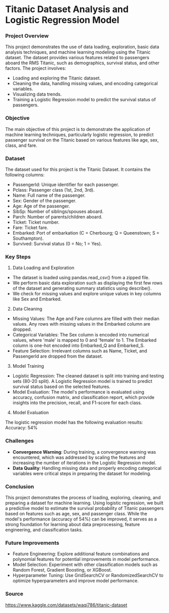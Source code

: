 # Titanic Dataset Analysis and Logistic Regression Model

### Project Overview

This project demonstrates the use of data loading, exploration, basic data analysis techniques, and machine learning modeling using the Titanic dataset. The dataset provides various features related to passengers aboard the RMS Titanic, such as demographics, survival status, and other factors. The project involves:

- Loading and exploring the Titanic dataset.
- Cleaning the data, handling missing values, and encoding categorical variables.
- Visualizing data trends.
- Training a Logistic Regression model to predict the survival status of passengers.

### Objective

The main objective of this project is to demonstrate the application of machine learning techniques, particularly logistic regression, to predict passenger survival on the Titanic based on various features like age, sex, class, and fare.

### Dataset

The dataset used for this project is the Titanic Dataset. It contains the following columns:

- PassengerId: Unique identifier for each passenger.
- Pclass: Passenger class (1st, 2nd, 3rd).
- Name: Full name of the passenger.
- Sex: Gender of the passenger.
- Age: Age of the passenger.
- SibSp: Number of siblings/spouses aboard.
- Parch: Number of parents/children aboard.
- Ticket: Ticket number.
- Fare: Ticket fare.
- Embarked: Port of embarkation (C = Cherbourg; Q = Queenstown; S = Southampton).
- Survived: Survival status (0 = No; 1 = Yes).

### Key Steps

1. Data Loading and Exploration

- The dataset is loaded using pandas.read_csv() from a zipped file.
- We perform basic data exploration such as displaying the first few rows of the dataset and generating summary statistics using describe().
- We check for missing values and explore unique values in key columns like Sex and Embarked.

2. Data Cleaning

- Missing Values: The Age and Fare columns are filled with their median values. Any rows with missing values in the Embarked column are dropped.
- Categorical Variables: The Sex column is encoded into numerical values, where 'male' is mapped to 0 and 'female' to 1. The Embarked column is one-hot encoded into Embarked_Q and Embarked_S.
- Feature Selection: Irrelevant columns such as Name, Ticket, and PassengerId are dropped from the dataset.

3. Model Training

- Logistic Regression: The cleaned dataset is split into training and testing sets (80-20 split). A Logistic Regression model is trained to predict survival status based on the selected features.
- Model Evaluation: The model's performance is evaluated using accuracy, confusion matrix, and classification report, which provide insights into the precision, recall, and F1-score for each class.

4. Model Evaluation

The logistic regression model has the following evaluation results: Accuracy: 54%

### Challenges

- **Convergence Warning**: During training, a convergence warning was encountered, which was addressed by scaling the features and increasing the number of iterations in the Logistic Regression model.
- **Data Quality**: Handling missing data and properly encoding categorical variables were critical steps in preparing the dataset for modeling.

### Conclusion

This project demonstrates the process of loading, exploring, cleaning, and preparing a dataset for machine learning. Using logistic regression, we built a predictive model to estimate the survival probability of Titanic passengers based on features such as age, sex, and passenger class. While the model's performance (accuracy of 54%) can be improved, it serves as a strong foundation for learning about data preprocessing, feature engineering, and classification tasks.

### Future Improvements

- Feature Engineering: Explore additional feature combinations and polynomial features for potential improvements in model performance.
- Model Selection: Experiment with other classification models such as Random Forest, Gradient Boosting, or XGBoost.
- Hyperparameter Tuning: Use GridSearchCV or RandomizedSearchCV to optimize hyperparameters and improve model performance.

### Source

https://www.kaggle.com/datasets/waqi786/titanic-dataset
